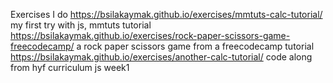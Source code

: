 Exercises I do 
https://bsilakaymak.github.io/exercises/mmtuts-calc-tutorial/ my first try with js, mmtuts tutorial
https://bsilakaymak.github.io/exercises/rock-paper-scissors-game-freecodecamp/  a rock paper scissors game from a freecodecamp tutorial
https://bsilakaymak.github.io/exercises/another-calc-tutorial/ code along from hyf curriculum js week1
